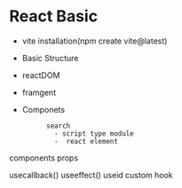 
# React Basic

 - vite installation(npm create vite@latest)
 - Basic Structure
 - reactDOM 
 - framgent
 - Componets
             
             search
               - script type module
               -  react element
components
props

usecallback()
useeffect()
useid
custom hook

